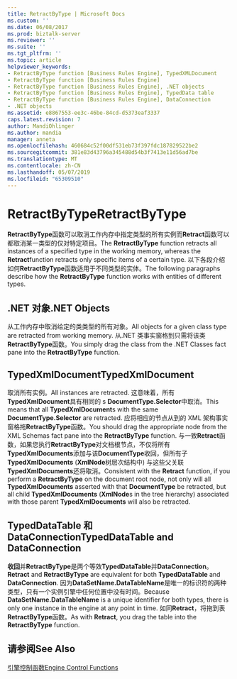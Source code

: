 ```yaml
---
title: RetractByType | Microsoft Docs
ms.custom: ''
ms.date: 06/08/2017
ms.prod: biztalk-server
ms.reviewer: ''
ms.suite: ''
ms.tgt_pltfrm: ''
ms.topic: article
helpviewer_keywords:
- RetractByType function [Business Rules Engine], TypedXMLDocument
- RetractByType function [Business Rules Engine]
- RetractByType function [Business Rules Engine], .NET objects
- RetractByType function [Business Rules Engine], TypedData table
- RetractByType function [Business Rules Engine], DataConnection
- .NET objects
ms.assetid: e8867553-ee3c-46be-84cd-d5373eaf3337
caps.latest.revision: 7
author: MandiOhlinger
ms.author: mandia
manager: anneta
ms.openlocfilehash: 460684c52f00df531eb73f397fdc187829522be2
ms.sourcegitcommit: 381e83d43796a345488d54b3f7413e11d56ad7be
ms.translationtype: MT
ms.contentlocale: zh-CN
ms.lasthandoff: 05/07/2019
ms.locfileid: "65309510"
---
```

# <a name="retractbytype"></a><span data-ttu-id="68a6f-102">RetractByType</span><span class="sxs-lookup"><span data-stu-id="68a6f-102">RetractByType</span></span>
<span data-ttu-id="68a6f-103">**RetractByType**函数可以取消工作内存中指定类型的所有实例而**Retract**函数可以都取消某一类型的仅对特定项目。</span><span class="sxs-lookup"><span data-stu-id="68a6f-103">The **RetractByType** function retracts all instances of a specified type in the working memory, whereas the **Retract**function retracts only specific items of a certain type.</span></span> <span data-ttu-id="68a6f-104">以下各段介绍如何**RetractByType**函数适用于不同类型的实体。</span><span class="sxs-lookup"><span data-stu-id="68a6f-104">The following paragraphs describe how the **RetractByType** function works with entities of different types.</span></span>  
  
## <a name="net-objects"></a><span data-ttu-id="68a6f-105">.NET 对象</span><span class="sxs-lookup"><span data-stu-id="68a6f-105">.NET Objects</span></span>  
 <span data-ttu-id="68a6f-106">从工作内存中取消给定的类类型的所有对象。</span><span class="sxs-lookup"><span data-stu-id="68a6f-106">All objects for a given class type are retracted from working memory.</span></span> <span data-ttu-id="68a6f-107">从.NET 类事实窗格到只需将该类**RetractByType**函数。</span><span class="sxs-lookup"><span data-stu-id="68a6f-107">You simply drag the class from the .NET Classes fact pane into the **RetractByType** function.</span></span>  
  
## <a name="typedxmldocument"></a><span data-ttu-id="68a6f-108">TypedXmlDocument</span><span class="sxs-lookup"><span data-stu-id="68a6f-108">TypedXmlDocument</span></span>  
 <span data-ttu-id="68a6f-109">取消所有实例。</span><span class="sxs-lookup"><span data-stu-id="68a6f-109">All instances are retracted.</span></span> <span data-ttu-id="68a6f-110">这意味着，所有**TypedXmlDocument**具有相同的 s **DocumentType.Selector**中取消。</span><span class="sxs-lookup"><span data-stu-id="68a6f-110">This means that all **TypedXmlDocument**s with the same **DocumentType.Selector** are retracted.</span></span> <span data-ttu-id="68a6f-111">应将相应的节点从到的 XML 架构事实窗格拖**RetractByType**函数。</span><span class="sxs-lookup"><span data-stu-id="68a6f-111">You should drag the appropriate node from the XML Schemas fact pane into the **RetractByType** function.</span></span> <span data-ttu-id="68a6f-112">与一致**Retract**函数，如果您执行**RetractByType**对文档根节点，不仅将所有**TypedXmlDocuments**添加与该**DocumentType**收回，但所有子**TypedXmlDocuments** (**XmlNode**树层次结构中) 与这些父关联**TypedXmlDocuments**还将取消。</span><span class="sxs-lookup"><span data-stu-id="68a6f-112">Consistent with the **Retract** function, if you perform a **RetractByType** on the document root node, not only will all **TypedXmlDocuments** asserted with that **DocumentType** be retracted, but all child **TypedXmlDocuments** (**XmlNode**s in the tree hierarchy) associated with those parent **TypedXmlDocuments** will also be retracted.</span></span>  
  
## <a name="typeddatatable-and-dataconnection"></a><span data-ttu-id="68a6f-113">TypedDataTable 和 DataConnection</span><span class="sxs-lookup"><span data-stu-id="68a6f-113">TypedDataTable and DataConnection</span></span>  
 <span data-ttu-id="68a6f-114">**收回**并**RetractByType**是两个等效**TypedDataTable**并**DataConnection**。</span><span class="sxs-lookup"><span data-stu-id="68a6f-114">**Retract** and **RetractByType** are equivalent for both **TypedDataTable** and **DataConnection**.</span></span> <span data-ttu-id="68a6f-115">因为**DataSetName.DataTableName**是唯一的标识符的两种类型，只有一个实例引擎中任何位置中没有时间。</span><span class="sxs-lookup"><span data-stu-id="68a6f-115">Because **DataSetName.DataTableName** is a unique identifier for both types, there is only one instance in the engine at any point in time.</span></span> <span data-ttu-id="68a6f-116">如同**Retract**，将拖到表**RetractByType**函数。</span><span class="sxs-lookup"><span data-stu-id="68a6f-116">As with **Retract**, you drag the table into the **RetractByType** function.</span></span>  
  
## <a name="see-also"></a><span data-ttu-id="68a6f-117">请参阅</span><span class="sxs-lookup"><span data-stu-id="68a6f-117">See Also</span></span>  
 [<span data-ttu-id="68a6f-118">引擎控制函数</span><span class="sxs-lookup"><span data-stu-id="68a6f-118">Engine Control Functions</span></span>](../core/engine-control-functions.md)